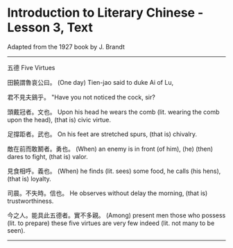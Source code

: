 # Introduction to Literary Chinese - Lesson 3, Text

Adapted from the 1927 book by J. Brandt

---

五德
Five Virtues

田饒謂魯哀公曰。
(One day) Tien-jao said to duke Ai of Lu,

君不見夫鷄乎。
"Have you not noticed the cock, sir?

頭戴冠者。文也。
Upon his head he wears the comb (lit. wearing the comb upon the head), (that is) civic virtue.

足撐距者。武也。
On his feet are stretched spurs, (that is) chivalry.

敵在前而敢鬭者。勇也。
(When) an enemy is in front (of him), (he) (then) dares to fight, (that is) valor.

見食相呼。義也。
(When) he finds (lit. sees) some food, he calls (his hens), (that is) loyalty.

司晨。不失時。信也。
He observes without delay the morning, (that is) trustworthiness.

今之人。能具此五德者。實不多親。
(Among) present men those who possess (lit. to prepare) these five virtues are very few indeed (lit. not many to be seen).

---
